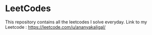 # LeetCodes

This repository contains all the leetcodes I solve everyday.
Link to my Leetcode : https://leetcode.com/u/ananyakaligal/
